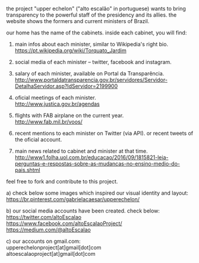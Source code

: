 the project "upper echelon" ("alto escalão" in portuguese) wants to bring transparency to the powerful staff of the presidency and its allies.
the website shows the formers and current ministers of Brazil. 

our home has the name of the cabinets.
inside each cabinet, you will find:
1) main infos about each minister, similar to Wikipedia's right bio.</br>
https://pt.wikipedia.org/wiki/Torquato_Jardim

2) social media of each minister – twitter, facebook and instagram.

3) salary of each minister, available on Portal da Transparência.</br>
http://www.portaldatransparencia.gov.br/servidores/Servidor-DetalhaServidor.asp?IdServidor=2199900

4) oficial meetings of each minister.</br>
http://www.justica.gov.br/agendas

5) flights with FAB airplane on the current year.</br>
http://www.fab.mil.br/voos/

6) recent mentions to each minister on Twitter (via API). or recent tweets of the oficial account.

7) main news related to cabinet and minister at that time.</br>
http://www1.folha.uol.com.br/educacao/2016/09/1815821-leia-perguntas-e-respostas-sobre-as-mudancas-no-ensino-medio-do-pais.shtml

feel free to fork and contribute to this project.

a) check below some images which inspired our visual identity and layout:</br>
https://br.pinterest.com/gabrielacaesar/upperechelon/

b) our social media accounts have been created. check below:</br>
https://twitter.com/altoEscalao</br>
https://www.facebook.com/altoEscalaoProject/</br>
https://medium.com/@altoEscalao

c) our accounts on gmail.com:</br>
upperechelonproject[at]gmail[dot]com</br>
altoescalaoproject[at]gmail[dot]com
